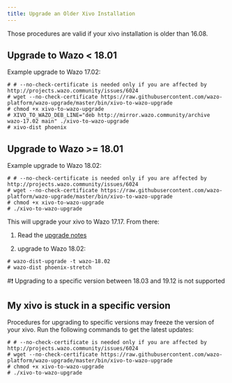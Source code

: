```yaml
---
title: Upgrade an Older Xivo Installation
---
```


Those procedures are valid if your xivo installation is older than
16.08.

## Upgrade to Wazo < 18.01

Example upgrade to Wazo 17.02:

```ShellSession
# # --no-check-certificate is needed only if you are affected by http://projects.wazo.community/issues/6024
# wget --no-check-certificate https://raw.githubusercontent.com/wazo-platform/wazo-upgrade/master/bin/xivo-to-wazo-upgrade
# chmod +x xivo-to-wazo-upgrade
# XIVO_TO_WAZO_DEB_LINE="deb http://mirror.wazo.community/archive wazo-17.02 main" ./xivo-to-wazo-upgrade
# xivo-dist phoenix
```

## Upgrade to Wazo >= 18.01

Example upgrade to Wazo 18.02:

```ShellSession
# # --no-check-certificate is needed only if you are affected by http://projects.wazo.community/issues/6024
# wget --no-check-certificate https://raw.githubusercontent.com/wazo-platform/wazo-upgrade/master/bin/xivo-to-wazo-upgrade
# chmod +x xivo-to-wazo-upgrade
# ./xivo-to-wazo-upgrade
```

This will upgrade your xivo to Wazo 17.17. From there:

1.  Read the [upgrade notes](/uc-doc/upgrade/upgrade_notes_details/18-01/stretch)

2.  upgrade to Wazo 18.02:

```ShellSession
# wazo-dist-upgrade -t wazo-18.02
# wazo-dist phoenix-stretch
```

#:exclamation: Upgrading to a specific version between 18.03 and 19.12 is not supported

## My xivo is stuck in a specific version

Procedures for upgrading to specific versions may freeze the version of
your xivo. Run the following commands to get the latest updates:

```ShellSession
# # --no-check-certificate is needed only if you are affected by http://projects.wazo.community/issues/6024
# wget --no-check-certificate https://raw.githubusercontent.com/wazo-platform/wazo-upgrade/master/bin/xivo-to-wazo-upgrade
# chmod +x xivo-to-wazo-upgrade
# ./xivo-to-wazo-upgrade
```
